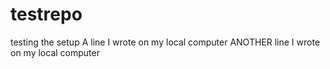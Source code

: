 # testrepo
testing the setup
A line I wrote on my local computer
ANOTHER line I wrote on my local computer
